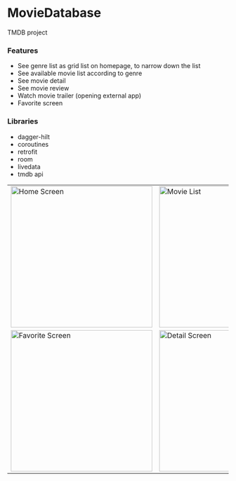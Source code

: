 # MovieDatabase
TMDB project

### **Features**

- See genre list as grid list on homepage, to narrow down the list
- See available movie list according to genre
- See movie detail
- See movie review
- Watch movie trailer (opening external app)
- Favorite screen

### **Libraries**

- dagger-hilt
- coroutines
- retrofit
- room
- livedata
- tmdb api

<table>
  <tr>
    <td>
<img width="322" alt="Home Screen" src="https://github.com/yohgenius/MovieDatabase/assets/20897249/87f48a41-0a11-4248-b647-ef09d3039d20">
    </td>
    <td>
<img width="322" alt="Movie List" src="https://github.com/yohgenius/MovieDatabase/assets/20897249/b66d9413-74ed-4598-9858-4a49c6703914">
    </td>
  </tr>
  <tr>
    <td>
<img width="322" alt="Favorite Screen" src="https://github.com/yohgenius/MovieDatabase/assets/20897249/ec2fc68d-f84b-4885-a2cc-937decf36130">
    </td>
    <td>
<img width="322" alt="Detail Screen" src="https://github.com/yohgenius/MovieDatabase/assets/20897249/9f0491d8-46d7-43a0-9bd3-ef297e83fb21">
    </td>
  </tr>
</table>
